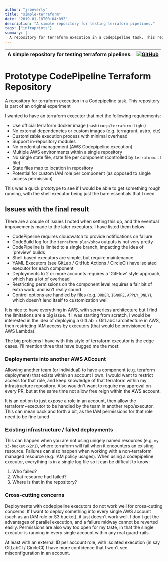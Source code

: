 ```yaml
---
author: "jrbeverly"
title: "simple-terraform"
date: "2019-01-18T00:04:09Z"
description: "A simple repository for testing terraform pipelines."
tags: ["infraprints"]
summary: |
  A repository for terraform execution in a Codepipeline task. This repository is part of an original experiment I wanted to have an terraform executor that met the following requirements: - Use official terraform docker image (`hashicorp/terraform:light`) - No external dependencies or custom images (e.g. terragrunt, astro, etc) - Customizable execution process with minimal overhead - Support in-repository modules - No credential management (AWS Codepipeline execution) - Multiple AWS environments within a single repository - No single state file, state file per component (controlled by `terraform.tf` file) - State files map to location in repository - Potential for custom IAM role per component (as opposed to single access permission) This was a quick prototype to see if I would be able to get something rough running, with the shell executor being just the bare essentials that I need.
---
```


| A simple repository for testing terraform pipelines. | [![GitHub](https://img.shields.io/badge/GitHub-%23121011.svg?logo=github&logoColor=white)](https://github.com/infraprints/simple-terraform) |
| :-------- | -------: |


# Prototype CodePipeline Terraform Repository

A repository for terraform execution in a Codepipeline task. This repository is part of an original experiment

I wanted to have an terraform executor that met the following requirements:

- Use official terraform docker image (`hashicorp/terraform:light`)
- No external dependencies or custom images (e.g. terragrunt, astro, etc)
- Customizable execution process with minimal overhead
- Support in-repository modules
- No credential management (AWS Codepipeline execution)
- Multiple AWS environments within a single repository
- No single state file, state file per component (controlled by `terraform.tf` file)
- State files map to location in repository
- Potential for custom IAM role per component (as opposed to single access permission)

This was a quick prototype to see if I would be able to get something rough running, with the shell executor being just the bare essentials that I need.

## Issues with the final result

There are a couple of issues I noted when setting this up, and the eventual improvements made to the later executors. I have listed them below:

- CodePipeline requires cloudwatch to provide notifications on failure
- CodeBuild log for the `terraform plan/show` outputs is not very pretty
- CodePipeline is limited to a single branch, impacting the idea of 'preview' builds
- Shell based executors are simple, but require maintenance
- YAML Executors (see GitLab / GitHub Actions / CircleCI) have isolated executor for each component
- Deployments to 2 or more accounts requires a 'GitFlow' style approach, which has a lot of overhead
- Restricting permissions on the component level requires a fair bit of extra work, and isn't really sound
- Control options are handled by files (e.g. `ORDER`, `IGNORE`, `APPLY_ONLY`), which doesn't lend itself to customization well

It is nice to have everything in AWS, with serverless architecture but I find the limitations are a big issue. If I was starting from scratch, I would be interested in the idea of deploying a GitLab + GitLabCI architecture in AWS, then restricting IAM access by executors (that would be provisioned by AWS Lambda).

The big problems I have with this style of terraform executor is the edge cases. I'll mention three that have bugged me the most:

### Deployments into another AWS ACcount

Allowing another team (or individual) to have a component (e.g. teraform deployment) that exists within an account I own. I would want to restrict access for that role, and keep knowledge of that terraform within my infrastructure repository. Also wouldn't want to require my approval on every PR, but at the same time not allow free reign within the AWS account.

It is an option to just expose a role in an account, then allow the terraform+executor to be handled by the team in another repo/executor. This can mean back and forth a bit, as the IAM permissions for that role need to be fine tuned

### Existing infrastructure / failed deployments

This can happen when you are not using uniqely named resources (e.g. `my-s3-bucket-x2r1`), where terraform will fail when it encounters an existing resource. Failures can also happen when working with a non-terraform managed resource (e.g. IAM policy usages). When using a codepipeline executor, everything is in a single log file so it can be difficult to know:

1) Who failed?
2) What resource had failed?
3) Where is that in the repository?

### Cross-cutting concerns

Deployments with codepipeline executors do not work well for cross-cutting concerns. If I want to deploy something into every single AWS account (such as an IAM role or S3 bucket), it just doesn't work well. I don't get the advantages of parallel execution, and a failure midway cannot be reverted easily. Permissions are also way too open for my taste, in that the single executor is running in every single account within any real guard-rails.

At least with an external ID per account role, with isolated execution (in say GitLabCI / CircleCI) I have more confidence that I won't see misconfiguration in an account.
